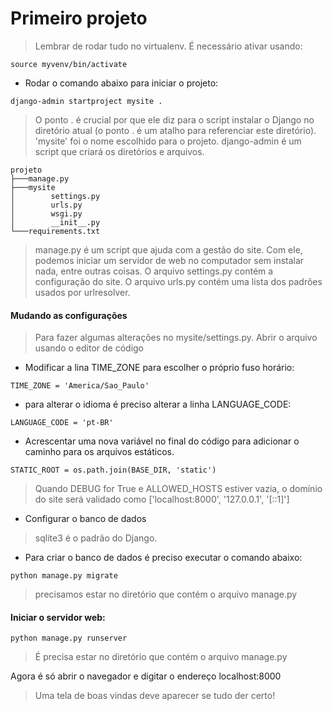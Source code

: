 # Primeiro projeto

> Lembrar de rodar tudo no virtualenv. É necessário ativar usando: 
```
source myvenv/bin/activate
```
* Rodar o comando abaixo para iniciar o projeto:
```
django-admin startproject mysite .
```
> O ponto . é crucial por que ele diz para o script instalar o Django no diretório atual (o ponto . é um atalho para referenciar este diretório). 'mysite' foi o nome escolhido para o projeto.
> django-admin é um script que criará os diretórios e arquivos.
```
projeto
├───manage.py
├───mysite
│        settings.py
│        urls.py
│        wsgi.py
│        __init__.py
└───requirements.txt
```
> manage.py é um script que ajuda com a gestão do site. Com ele, podemos iniciar um servidor de web no computador sem instalar nada, entre outras coisas.
> O arquivo settings.py contém a configuração do site.
> O arquivo urls.py contém uma lista dos padrões usados por urlresolver.

#### Mudando as configurações

> Para fazer algumas alterações no mysite/settings.py. Abrir o arquivo usando o
> editor de código

* Modificar a lina TIME_ZONE para escolher o próprio fuso horário:
```
TIME_ZONE = 'America/Sao_Paulo'
```
* para alterar o idioma é preciso alterar a linha LANGUAGE_CODE:
```
LANGUAGE_CODE = 'pt-BR'
```
* Acrescentar uma nova variável no final do código para adicionar o caminho para os arquivos estáticos.
```
STATIC_ROOT = os.path.join(BASE_DIR, 'static')
```
> Quando DEBUG for True e ALLOWED_HOSTS estiver vazia, o domínio do site será validado como ['localhost:8000', '127.0.0.1', '[::1]']

* Configurar o banco de dados

> sqlite3 é o padrão do Django.

* Para criar o banco de dados é preciso executar o comando abaixo:
```
python manage.py migrate 
```
> precisamos estar no diretório que contém o arquivo manage.py

#### Iniciar o servidor web:
```
python manage.py runserver
```
> É precisa estar no diretório que contém o arquivo manage.py

Agora é só abrir o navegador e digitar o endereço localhost:8000
> Uma tela de boas vindas deve aparecer se tudo der certo!
